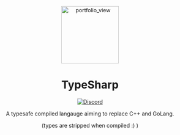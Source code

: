 <div align="center">
  <p>
    <img width="150" alt="portfolio_view" src="https://raw.githubusercontent.com/TypeSharp/Typesharp/assets/typesharplogo.png">
  </p>
  <p>
    <h1> TypeSharp </h1>
    <a href="https://discord.gg/NcX3QgN6hp">
      <img src="https://discordapp.com/api/guilds/750186214690258975/embed.png" alt="Discord">
    </a>
  </p>
A typesafe compiled langauge aiming to replace C++ and GoLang.

(types are stripped when compiled :) )